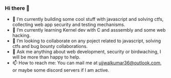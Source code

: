 ### Hi there 👋

- 🔭 I’m currently building some cool stuff with javascript and solving ctfs, collecting web app security and testing mechanisms.
- 🌱 I’m currently learning Kernel dev with C and asssembly and some web hacking.
- 👯 I’m looking to collaborate on any poject related to javascript, solving ctfs and bug bounty collaborations.
- 💬 Ask me anything about web development, security or birdwaching, I will be more than happy to help. 
- 📫 How to reach me: You can mail me at ujjwalkumar36@outlook.com, or maybe some discord servers if I am active.
